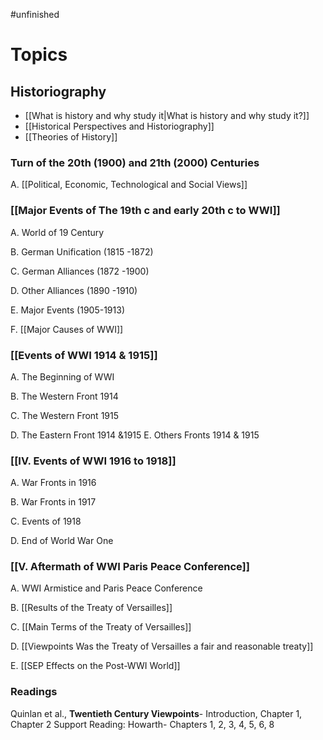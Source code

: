 #unfinished 
# Topics

## Historiography
- [[What is history and why study it|What is history and why study it?]]
- [[Historical Perspectives and Historiography]]
- [[Theories of History]]
### Turn of the 20th (1900) and 21th (2000) Centuries
A. [[Political, Economic, Technological and Social Views]]
### [[Major Events of The 19th c and early 20th c to WWI]]
A. World of 19 Century

B. German Unification (1815 -1872)

C. German Alliances (1872 -1900)

D. Other Alliances (1890 -1910)

E. Major Events (1905-1913)

F. [[Major Causes of WWI]]
### [[Events of WWI 1914 & 1915]]
A. The Beginning of WWI

B. The Western Front 1914 

C. The Western Front 1915

D. The Eastern Front 1914 &1915 E. Others Fronts 1914 & 1915

### [[IV. Events of WWI 1916 to 1918]] 
A. War Fronts in 1916 

B. War Fronts in 1917

C. Events of 1918

D. End of World War One

### [[V. Aftermath of WWI Paris Peace Conference]]
A. WWI Armistice and Paris Peace Conference

B. [[Results of the Treaty of Versailles]]

C. [[Main Terms of the Treaty of Versailles]]

D. [[Viewpoints Was the Treaty of Versailles a fair and reasonable treaty]]

E. [[SEP Effects on the Post-WWI World]]

### Readings

Quinlan et al., **Twentieth Century Viewpoints**- Introduction, Chapter 1, Chapter 2
Support Reading: Howarth- Chapters 1, 2, 3, 4, 5, 6, 8